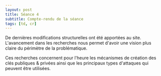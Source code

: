 ```yaml
---
layout: post
title: Séance 4
subtitle: Compte-rendu de la séance
tags: [td, cr]
---
```


De dernières modifications structurelles ont été apportées au site. L'avancement dans les recherches nous permet d'avoir une vision plus claire du périmètre de la problématique.

Ces recherches concernent pour l'heure les mécanismes de création des clés publiques & privées ainsi que les principaux types d'attaques qui peuvent être utilisées.
